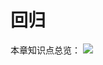 # 回归
本章知识点总览：
<img src ="https://note.youdao.com/yws/api/personal/file/WEBfa19c1be670e1ef9e8a70605d232b436?method=download&shareKey=143d79851d343c118f6d39d4c564c331">